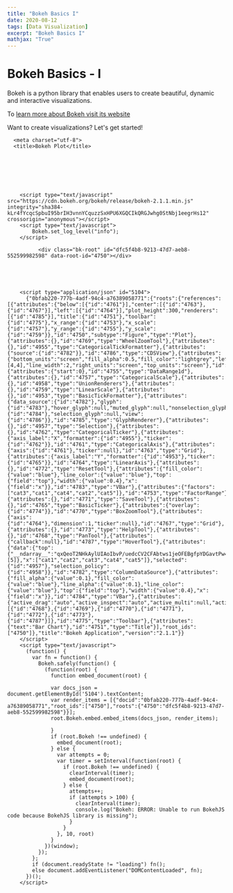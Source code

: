 ```yaml
---
title: "Bokeh Basics I"
date: 2020-08-12
tags: [Data Visualization]
excerpt: "Bokeh Basics I"
mathjax: "True"
---
```



# Bokeh Basics - I

Bokeh is a python library that enables users to create beautiful, dynamic and interactive visualizations. 

To [learn more about Bokeh visit its website](https://docs.bokeh.org/en/latest/index.html)

Want to create visualizations? Let's get started!



<html lang="en">
  
  <head>
    
      <meta charset="utf-8">
      <title>Bokeh Plot</title>
      
      
        
          
        
        
          
        <script type="text/javascript" src="https://cdn.bokeh.org/bokeh/release/bokeh-2.1.1.min.js" integrity="sha384-kLr4fYcqcSpbuI95brIH3vnnYCquzzSxHPU6XGQCIkQRGJwhg0StNbj1eegrHs12" crossorigin="anonymous"></script>
        <script type="text/javascript">
            Bokeh.set_log_level("info");
        </script>
        
      
      
    
  </head>
  
  
  <body>
    
      
        
          
          
            
              <div class="bk-root" id="dfc5f4b8-9213-47d7-aeb8-552599982598" data-root-id="4750"></div>
            
          
        
      
      
        <script type="application/json" id="5104">
          {"0bfab220-777b-4adf-94c4-a76389058771":{"roots":{"references":[{"attributes":{"below":[{"id":"4761"}],"center":[{"id":"4763"},{"id":"4767"}],"left":[{"id":"4764"}],"plot_height":300,"renderers":[{"id":"4785"}],"title":{"id":"4751"},"toolbar":{"id":"4775"},"x_range":{"id":"4753"},"x_scale":{"id":"4757"},"y_range":{"id":"4755"},"y_scale":{"id":"4759"}},"id":"4750","subtype":"Figure","type":"Plot"},{"attributes":{},"id":"4769","type":"WheelZoomTool"},{"attributes":{},"id":"4955","type":"CategoricalTickFormatter"},{"attributes":{"source":{"id":"4782"}},"id":"4786","type":"CDSView"},{"attributes":{"bottom_units":"screen","fill_alpha":0.5,"fill_color":"lightgrey","left_units":"screen","level":"overlay","line_alpha":1.0,"line_color":"black","line_dash":[4,4],"line_width":2,"right_units":"screen","top_units":"screen"},"id":"4774","type":"BoxAnnotation"},{"attributes":{"start":0},"id":"4755","type":"DataRange1d"},{"attributes":{},"id":"4757","type":"CategoricalScale"},{"attributes":{},"id":"4958","type":"UnionRenderers"},{"attributes":{},"id":"4759","type":"LinearScale"},{"attributes":{},"id":"4953","type":"BasicTickFormatter"},{"attributes":{"data_source":{"id":"4782"},"glyph":{"id":"4783"},"hover_glyph":null,"muted_glyph":null,"nonselection_glyph":{"id":"4784"},"selection_glyph":null,"view":{"id":"4786"}},"id":"4785","type":"GlyphRenderer"},{"attributes":{},"id":"4957","type":"Selection"},{"attributes":{},"id":"4762","type":"CategoricalTicker"},{"attributes":{"axis_label":"X","formatter":{"id":"4955"},"ticker":{"id":"4762"}},"id":"4761","type":"CategoricalAxis"},{"attributes":{"axis":{"id":"4761"},"ticker":null},"id":"4763","type":"Grid"},{"attributes":{"axis_label":"Y","formatter":{"id":"4953"},"ticker":{"id":"4765"}},"id":"4764","type":"LinearAxis"},{"attributes":{},"id":"4772","type":"ResetTool"},{"attributes":{"fill_color":{"value":"blue"},"line_color":{"value":"blue"},"top":{"field":"top"},"width":{"value":0.4},"x":{"field":"x"}},"id":"4783","type":"VBar"},{"attributes":{"factors":["cat3","cat1","cat4","cat2","cat5"]},"id":"4753","type":"FactorRange"},{"attributes":{},"id":"4771","type":"SaveTool"},{"attributes":{},"id":"4765","type":"BasicTicker"},{"attributes":{"overlay":{"id":"4774"}},"id":"4770","type":"BoxZoomTool"},{"attributes":{"axis":{"id":"4764"},"dimension":1,"ticker":null},"id":"4767","type":"Grid"},{"attributes":{},"id":"4773","type":"HelpTool"},{"attributes":{},"id":"4768","type":"PanTool"},{"attributes":{"callback":null},"id":"4787","type":"HoverTool"},{"attributes":{"data":{"top":{"__ndarray__":"qxQeoT2NHkAylUIAoIbvP/uedcCV2CFAbtws1jeOFEBgfpYDGavtPw==","dtype":"float64","order":"little","shape":[5]},"x":["cat1","cat2","cat3","cat4","cat5"]},"selected":{"id":"4957"},"selection_policy":{"id":"4958"}},"id":"4782","type":"ColumnDataSource"},{"attributes":{"fill_alpha":{"value":0.1},"fill_color":{"value":"blue"},"line_alpha":{"value":0.1},"line_color":{"value":"blue"},"top":{"field":"top"},"width":{"value":0.4},"x":{"field":"x"}},"id":"4784","type":"VBar"},{"attributes":{"active_drag":"auto","active_inspect":"auto","active_multi":null,"active_scroll":"auto","active_tap":"auto","tools":[{"id":"4768"},{"id":"4769"},{"id":"4770"},{"id":"4771"},{"id":"4772"},{"id":"4773"},{"id":"4787"}]},"id":"4775","type":"Toolbar"},{"attributes":{"text":"Bar Chart"},"id":"4751","type":"Title"}],"root_ids":["4750"]},"title":"Bokeh Application","version":"2.1.1"}}
        </script>
        <script type="text/javascript">
          (function() {
            var fn = function() {
              Bokeh.safely(function() {
                (function(root) {
                  function embed_document(root) {
                    
                  var docs_json = document.getElementById('5104').textContent;
                  var render_items = [{"docid":"0bfab220-777b-4adf-94c4-a76389058771","root_ids":["4750"],"roots":{"4750":"dfc5f4b8-9213-47d7-aeb8-552599982598"}}];
                  root.Bokeh.embed.embed_items(docs_json, render_items);
                
                  }
                  if (root.Bokeh !== undefined) {
                    embed_document(root);
                  } else {
                    var attempts = 0;
                    var timer = setInterval(function(root) {
                      if (root.Bokeh !== undefined) {
                        clearInterval(timer);
                        embed_document(root);
                      } else {
                        attempts++;
                        if (attempts > 100) {
                          clearInterval(timer);
                          console.log("Bokeh: ERROR: Unable to run BokehJS code because BokehJS library is missing");
                        }
                      }
                    }, 10, root)
                  }
                })(window);
              });
            };
            if (document.readyState != "loading") fn();
            else document.addEventListener("DOMContentLoaded", fn);
          })();
        </script>
    
  </body>
  
</html>